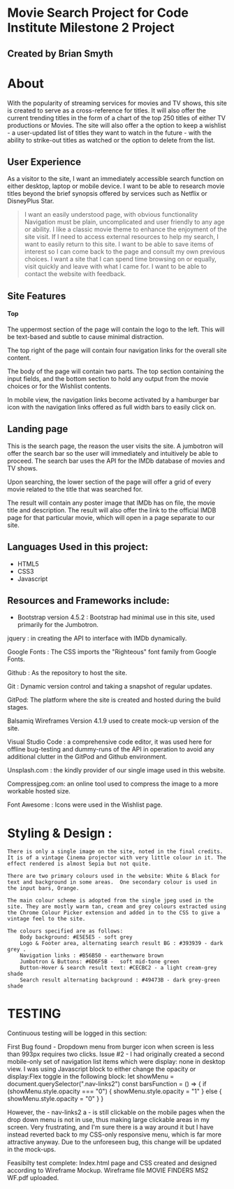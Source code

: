 # Movie Search Project for Code Institute Milestone 2 Project

## Created by Brian Smyth

# About

With the popularity of streaming services for movies and TV shows, this site is created to serve as a cross-reference for titles. It will also offer the current trending titles in the form of a chart of the top 250 titles of either TV productions or Movies. The site will also offer a the option to keep a wishlist - a user-updated list of titles they want to watch in the future - with the ability to strike-out titles as watched or the option to delete from the list.


## User Experience

As a visitor to the site, I want an immediately accessible search function on either desktop, laptop or mobile device.  I want to be able to research movie titles beyond the brief synopsis offered by services such as Netflix or DisneyPlus Star. 

> I want an easily understood page, with obvious functionality
> Navigation must be plain, uncomplicated and user friendly to any age or ability.
> I like a classic movie theme to enhance the enjoyment of the site visit. 
> If I need to access external resources to help my search, I want to easily return to this site. 
> I want to be able to save items of interest so I can come back to the page and consult my own previous choices. 
> I want a site that I can spend time browsing on or equally, visit quickly and leave with what I came for. 
> I want to be able to contact the website with feedback.
> 


## Site Features

#### Top 

The uppermost section of the page will contain the logo to the left. This will be text-based and subtle to cause minimal distraction.  

The top right of the page will contain four navigation links for the overall site content. 

The body of the page will contain two parts. The top section containing the input fields, and the bottom section to hold any output from the movie choices or for the Wishlist contents. 

In mobile view, the navigation links become activated by a hamburger bar icon with the navigation links offered as full width bars to easily click on. 


## Landing page

This is the search page, the reason the user visits the site.  A jumbotron will offer the search bar so the user will immediately and intuitively be able to proceed.  The search bar uses the API for the IMDb database of movies and TV shows. 

Upon searching, the lower section of the page will offer a grid of every movie related to the title that was searched for. 

The result will contain any poster image that IMDb has on file, the movie title and description. The result will also offer the link to the official IMDB page for that particular movie, which will open in a page separate to our site. 


## Languages Used in this project: 

- HTML5
- CSS3
- Javascript

## Resources and Frameworks include: 

- Bootstrap version 4.5.2 :  Bootstrap had minimal use in this site, used primarily for the Jumbotron. 

jquery :  in creating the API to interface with IMDb dynamically. 

Google Fonts :  The CSS imports the "Righteous" font family from Google Fonts. 

Github :  As the repository to host the site. 

Git : Dynamic version control and taking a snapshot of regular updates. 

GitPod: The platform where the site is created and hosted during the build stages. 

Balsamiq Wireframes Version 4.1.9  used to create mock-up version of the site. 

Visual Studio Code : a comprehensive code editor, it was used here for offline bug-testing and dummy-runs of the API in operation to avoid any additional clutter in the GitPod and Github environment. 

Unsplash.com : the kindly provider of our single image used in this website. 

Compressjpeg.com:  an online tool used to compress the image to a more workable hosted size. 

Font Awesome : Icons were used in the Wishlist page. 

# Styling & Design : 
    There is only a single image on the site, noted in the final credits. It is of a vintage Cinema projector with very little colour in it. The effect rendered is almost Sepia but not quite. 

    There are two primary colours used in the website: White & Black for text and background in some areas.  One secondary colour is used in the input bars, Orange. 

    The main colour scheme is adopted from the single jpeg used in the site. They are mostly warm tan, cream and grey colours extracted using the Chrome Colour Picker extension and added in to the CSS to give a vintage feel to the site.

    The colours specified are as follows: 
        Body background: #E5E5E5 - soft grey
        Logo & Footer area, alternating search result BG : #393939 - dark grey .
        Navigation links : #B56B50 - earthenware brown
        Jumbotron & Buttons: #6D6F5B -  soft mid-tone green
        Button-Hover & search result text: #CECBC2 - a light cream-grey shade
        Search result alternating background : #49473B - dark grey-green shade


# TESTING

Continuous testing will be logged in this section: 

First Bug found - Dropdown menu from burger icon when screen is less than 993px requires two clicks.  Issue #2 - I had originally created a second mobile-only set of navigation list items which were display: none in desktop view.  I was using Javascript block to either change the opacity or display:Flex toggle  in the following block: 
let showMenu = document.querySelector(".nav-links2")
const barsFunction = () => {
   if (showMenu.style.opacity === "0")
   {
      showMenu.style.opacity = "1"
} else {
     showMenu.style.opacity = "0"
}
}

However, the - nav-links2 a - is still clickable on the mobile pages when the drop down menu is not in use, thus making large clickable areas in my screen. Very frustrating, and I'm sure there is a way around it but I have instead reverted back to my CSS-only responsive menu, which is far more attractive anyway. Due to the unforeseen bug, this change will be updated in the mock-ups. 

Feasibilty test complete: Index.html page and CSS created and designed according to Wireframe Mockup. Wireframe file MOVIE FINDERS MS2 WF.pdf uploaded. 
